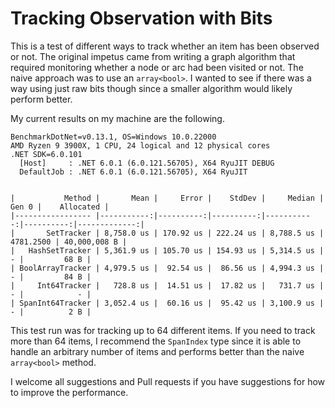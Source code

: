 # Tracking Observation with Bits

This is a test of different ways to track whether an item has been observed or not. The original impetus came from writing a graph algorithm that required monitoring whether a node or arc had been visited or not. The naive approach was to use an `array<bool>`. I wanted to see if there was a way using just raw bits though since a smaller algorithm would likely perform better.

My current results on my machine are the following.

```
BenchmarkDotNet=v0.13.1, OS=Windows 10.0.22000
AMD Ryzen 9 3900X, 1 CPU, 24 logical and 12 physical cores
.NET SDK=6.0.101
  [Host]     : .NET 6.0.1 (6.0.121.56705), X64 RyuJIT DEBUG
  DefaultJob : .NET 6.0.1 (6.0.121.56705), X64 RyuJIT


|           Method |       Mean |     Error |    StdDev |     Median |     Gen 0 |    Allocated |
|----------------- |-----------:|----------:|----------:|-----------:|----------:|-------------:|
|       SetTracker | 8,758.0 us | 170.92 us | 222.24 us | 8,788.5 us | 4781.2500 | 40,000,008 B |
|   HashSetTracker | 5,361.9 us | 105.70 us | 154.93 us | 5,314.5 us |         - |         68 B |
| BoolArrayTracker | 4,979.5 us |  92.54 us |  86.56 us | 4,994.3 us |         - |         84 B |
|     Int64Tracker |   728.8 us |  14.51 us |  17.82 us |   731.7 us |         - |            - |
| SpanInt64Tracker | 3,052.4 us |  60.16 us |  95.42 us | 3,100.9 us |         - |          2 B |
```

This test run was for tracking up to 64 different items. If you need to track more than 64 items, I recommend the `SpanIndex` type since it is able to handle an arbitrary number of items and performs better than the naive `array<bool>` method.

I welcome all suggestions and Pull requests if you have suggestions for how to improve the performance.
